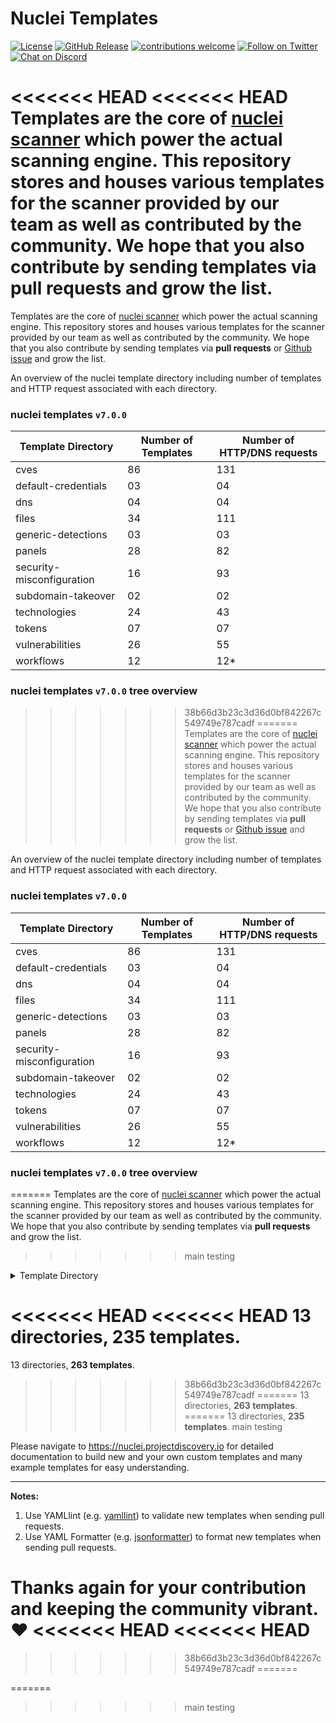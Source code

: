 # Nuclei Templates

[![License](https://img.shields.io/badge/license-MIT-_red.svg)](https://opensource.org/licenses/MIT)
[![GitHub Release](https://img.shields.io/github/release/projectdiscovery/nuclei-templates)](https://github.com/projectdiscovery/nuclei-templates/releases)
[![contributions welcome](https://img.shields.io/badge/contributions-welcome-brightgreen.svg?style=flat)](https://github.com/projectdiscovery/nuclei-templates/issues)
[![Follow on Twitter](https://img.shields.io/twitter/follow/pdnuclei.svg?logo=twitter)](https://twitter.com/pdnuclei)
[![Chat on Discord](https://img.shields.io/discord/695645237418131507.svg?logo=discord)](https://discord.gg/KECAGdH)

<<<<<<< HEAD
<<<<<<< HEAD
Templates are the core of [nuclei scanner](https://github.com/projectdiscovery/nuclei) which power the actual scanning engine. This repository stores and houses various templates for the scanner provided by our team as well as contributed by the community. We hope that you also contribute by sending templates via **pull requests** and grow the list.
=======
Templates are the core of [nuclei scanner](https://github.com/projectdiscovery/nuclei) which power the actual scanning engine. This repository stores and houses various templates for the scanner provided by our team as well as contributed by the community. We hope that you also contribute by sending templates via **pull requests** or [Github issue](https://github.com/projectdiscovery/nuclei-templates/issues/new?assignees=&labels=&template=submit-template.md&title=%5Bnuclei-template%5D+) and grow the list.

An overview of the nuclei template directory including number of templates and HTTP request associated with each directory. 

### nuclei templates `v7.0.0`

| Template Directory      	| Number of Templates      | Number of HTTP/DNS requests  |
|---------------------------|--------------------------|------------------------------|
| cves                     	|86                        |131                           |
| default-credentials       |03                        |04                            |
| dns                     	|04                        |04                            |
| files                     |34                        |111                           |
| generic-detections        |03                        |03                            |
| panels                    |28                        |82                            |
| security-misconfiguration |16                  	   |93                            |
| subdomain-takeover        |02           			   |02                            |
| technologies              |24      				   |43                            |
| tokens                    |07                        |07                            |
| vulnerabilities           |26          			   |55                            |
| workflows                 |12              		   |12*                           |

### nuclei templates `v7.0.0` tree overview 
>>>>>>> 38b66d3b23c3d36d0bf842267c549749e787cadf
=======
Templates are the core of [nuclei scanner](https://github.com/projectdiscovery/nuclei) which power the actual scanning engine. This repository stores and houses various templates for the scanner provided by our team as well as contributed by the community. We hope that you also contribute by sending templates via **pull requests** or [Github issue](https://github.com/projectdiscovery/nuclei-templates/issues/new?assignees=&labels=&template=submit-template.md&title=%5Bnuclei-template%5D+) and grow the list.

An overview of the nuclei template directory including number of templates and HTTP request associated with each directory. 

### nuclei templates `v7.0.0`

| Template Directory      	| Number of Templates      | Number of HTTP/DNS requests  |
|---------------------------|--------------------------|------------------------------|
| cves                     	|86                        |131                           |
| default-credentials       |03                        |04                            |
| dns                     	|04                        |04                            |
| files                     |34                        |111                           |
| generic-detections        |03                        |03                            |
| panels                    |28                        |82                            |
| security-misconfiguration |16                  	   |93                            |
| subdomain-takeover        |02           			   |02                            |
| technologies              |24      				   |43                            |
| tokens                    |07                        |07                            |
| vulnerabilities           |26          			   |55                            |
| workflows                 |12              		   |12*                           |

### nuclei templates `v7.0.0` tree overview 
=======
Templates are the core of [nuclei scanner](https://github.com/projectdiscovery/nuclei) which power the actual scanning engine. This repository stores and houses various templates for the scanner provided by our team as well as contributed by the community. We hope that you also contribute by sending templates via **pull requests** and grow the list.
>>>>>>> main
>>>>>>> testing

<details>
<summary>Template Directory</summary>

```
├── cves
│   ├── CVE-2017-10075.yaml
<<<<<<< HEAD
<<<<<<< HEAD
│   ├── CVE-2017-14849.yaml
│   ├── CVE-2017-5638.yaml
=======
│   ├── CVE-2017-14537.yaml
│   ├── CVE-2017-14849.yaml
│   ├── CVE-2017-5638.yaml
│   ├── CVE-2017-7391.yaml
>>>>>>> 38b66d3b23c3d36d0bf842267c549749e787cadf
=======
│   ├── CVE-2017-14537.yaml
│   ├── CVE-2017-14849.yaml
│   ├── CVE-2017-5638.yaml
│   ├── CVE-2017-7391.yaml
=======
│   ├── CVE-2017-14849.yaml
│   ├── CVE-2017-5638.yaml
>>>>>>> main
>>>>>>> testing
│   ├── CVE-2017-7529.yaml
│   ├── CVE-2017-9506.yaml
│   ├── CVE-2017-9841.yaml
│   ├── CVE-2018-0296.yaml
│   ├── CVE-2018-1000129.yaml
│   ├── CVE-2018-11409.yaml
│   ├── CVE-2018-11759.yaml
│   ├── CVE-2018-1247.yaml
│   ├── CVE-2018-1271.yaml
│   ├── CVE-2018-13379.yaml
│   ├── CVE-2018-14728.yaml
│   ├── CVE-2018-16341.yaml
│   ├── CVE-2018-18069.yaml
│   ├── CVE-2018-19439.yaml
│   ├── CVE-2018-20824.yaml
│   ├── CVE-2018-2791.yaml
│   ├── CVE-2018-3714.yaml
│   ├── CVE-2018-3760.yaml
│   ├── CVE-2018-5230.yaml
│   ├── CVE-2018-7490.yaml
<<<<<<< HEAD
<<<<<<< HEAD
│   ├── CVE-2019-10475.yaml
=======
│   ├── CVE-2019-1010287.yaml
│   ├── CVE-2019-10475.yaml
│   ├── CVE-2019-11043.yaml
>>>>>>> 38b66d3b23c3d36d0bf842267c549749e787cadf
=======
│   ├── CVE-2019-1010287.yaml
│   ├── CVE-2019-10475.yaml
│   ├── CVE-2019-11043.yaml
=======
│   ├── CVE-2019-10475.yaml
>>>>>>> main
>>>>>>> testing
│   ├── CVE-2019-11248.yaml
│   ├── CVE-2019-11510.yaml
│   ├── CVE-2019-11580.yaml
│   ├── CVE-2019-12314.yaml
<<<<<<< HEAD
<<<<<<< HEAD
=======
│   ├── CVE-2019-12461.yaml
│   ├── CVE-2019-12593.yaml
>>>>>>> testing
│   ├── CVE-2019-14322.yaml
│   ├── CVE-2019-14696.yaml
│   ├── CVE-2019-14974.yaml
│   ├── CVE-2019-15043.yaml
│   ├── CVE-2019-16278.yaml
│   ├── CVE-2019-16759-1.yaml
│   ├── CVE-2019-16759.yaml
│   ├── CVE-2019-17382.yaml
<<<<<<< HEAD
=======
│   ├── CVE-2019-12461.yaml
│   ├── CVE-2019-12593.yaml
│   ├── CVE-2019-14322.yaml
│   ├── CVE-2019-14696.yaml
│   ├── CVE-2019-14974.yaml
│   ├── CVE-2019-15043.yaml
│   ├── CVE-2019-16278.yaml
│   ├── CVE-2019-16759-1.yaml
│   ├── CVE-2019-16759.yaml
│   ├── CVE-2019-17382.yaml
│   ├── CVE-2019-17558.yaml
>>>>>>> 38b66d3b23c3d36d0bf842267c549749e787cadf
=======
│   ├── CVE-2019-17558.yaml
=======
│   ├── CVE-2019-14322.yaml
│   ├── CVE-2019-14974.yaml
│   ├── CVE-2019-15043.yaml
│   ├── CVE-2019-16759-1.yaml
│   ├── CVE-2019-16759.yaml
│   ├── CVE-2019-17382.yaml
>>>>>>> main
>>>>>>> testing
│   ├── CVE-2019-18394.yaml
│   ├── CVE-2019-19368.yaml
│   ├── CVE-2019-19781.yaml
│   ├── CVE-2019-19908.yaml
│   ├── CVE-2019-19985.yaml
│   ├── CVE-2019-2588.yaml
│   ├── CVE-2019-2725.yaml
│   ├── CVE-2019-3396.yaml
│   ├── CVE-2019-3799.yaml
│   ├── CVE-2019-5418.yaml
│   ├── CVE-2019-6112.yaml
│   ├── CVE-2019-7609.yaml
│   ├── CVE-2019-8449.yaml
│   ├── CVE-2019-8451.yaml
│   ├── CVE-2019-8903.yaml
│   ├── CVE-2019-8982.yaml
│   ├── CVE-2019-9978.yaml
│   ├── CVE-2020-10199.yaml
│   ├── CVE-2020-10204.yaml
<<<<<<< HEAD
<<<<<<< HEAD
=======
│   ├── CVE-2020-11034.yaml
>>>>>>> 38b66d3b23c3d36d0bf842267c549749e787cadf
=======
│   ├── CVE-2020-11034.yaml
=======
>>>>>>> main
>>>>>>> testing
│   ├── CVE-2020-1147.yaml
│   ├── CVE-2020-12720.yaml
│   ├── CVE-2020-13167.yaml
│   ├── CVE-2020-13379.yaml
<<<<<<< HEAD
<<<<<<< HEAD
│   ├── CVE-2020-17505.yaml
│   ├── CVE-2020-17506.yaml
│   ├── CVE-2020-2096.yaml
=======
│   ├── CVE-2020-15920.yaml
│   ├── CVE-2020-17505.yaml
│   ├── CVE-2020-17506.yaml
│   ├── CVE-2020-2096.yaml
│   ├── CVE-2020-2140.yaml
│   ├── CVE-2020-24223.yaml
>>>>>>> 38b66d3b23c3d36d0bf842267c549749e787cadf
=======
│   ├── CVE-2020-15920.yaml
│   ├── CVE-2020-17505.yaml
│   ├── CVE-2020-17506.yaml
│   ├── CVE-2020-2096.yaml
│   ├── CVE-2020-2140.yaml
│   ├── CVE-2020-24223.yaml
=======
│   ├── CVE-2020-17505.yaml
│   ├── CVE-2020-17506.yaml
│   ├── CVE-2020-2096.yaml
>>>>>>> main
>>>>>>> testing
│   ├── CVE-2020-3187.yaml
│   ├── CVE-2020-3452.yaml
│   ├── CVE-2020-5284.yaml
│   ├── CVE-2020-5405.yaml
│   ├── CVE-2020-5410.yaml
<<<<<<< HEAD
<<<<<<< HEAD
=======
│   ├── CVE-2020-5412.yaml
│   ├── CVE-2020-5776.yaml
│   ├── CVE-2020-5777.yaml
>>>>>>> 38b66d3b23c3d36d0bf842267c549749e787cadf
=======
│   ├── CVE-2020-5412.yaml
│   ├── CVE-2020-5776.yaml
│   ├── CVE-2020-5777.yaml
=======
>>>>>>> main
>>>>>>> testing
│   ├── CVE-2020-5902.yaml
│   ├── CVE-2020-6287.yaml
│   ├── CVE-2020-7209.yaml
│   ├── CVE-2020-7961.yaml
│   ├── CVE-2020-8091.yaml
│   ├── CVE-2020-8115.yaml
│   ├── CVE-2020-8163.yaml
│   ├── CVE-2020-8191.yaml
│   ├── CVE-2020-8193.yaml
│   ├── CVE-2020-8194.yaml
│   ├── CVE-2020-8512.yaml
│   ├── CVE-2020-8982.yaml
│   ├── CVE-2020-9484.yaml
│   ├── CVE-2020-9496.yaml
│   └── CVE-2020-9757.yaml
├── default-credentials
│   ├── grafana-default-credential.yaml
│   ├── rabbitmq-default-admin.yaml
│   └── tomcat-manager-default.yaml
├── dns
│   ├── azure-takeover-detection.yaml
│   ├── cname-service-detector.yaml
│   ├── dead-host-with-cname.yaml
│   └── servfail-refused-hosts.yaml
├── files
│   ├── apc-info.yaml
│   ├── cgi-test-page.yaml
│   ├── dir-listing.yaml
│   ├── docker-registry.yaml
│   ├── druid-monitor.yaml
│   ├── drupal-install.yaml
│   ├── ds_store.yaml
│   ├── elasticsearch.yaml
<<<<<<< HEAD
<<<<<<< HEAD
=======
│   ├── error-logs.yaml
>>>>>>> 38b66d3b23c3d36d0bf842267c549749e787cadf
=======
│   ├── error-logs.yaml
=======
>>>>>>> main
>>>>>>> testing
│   ├── exposed-kibana.yaml
│   ├── exposed-svn.yaml
│   ├── filezilla.yaml
│   ├── firebase-detect.yaml
│   ├── git-config.yaml
│   ├── htaccess-config.yaml
│   ├── jkstatus-manager.yaml
│   ├── jolokia.yaml
│   ├── laravel-env.yaml
│   ├── lazy-file.yaml
│   ├── phpinfo.yaml
│   ├── public-tomcat-instance.yaml
<<<<<<< HEAD
<<<<<<< HEAD
│   ├── security.txt.yaml
│   ├── server-status-localhost.yaml
=======
│   ├── robots.txt.yaml
│   ├── security.txt.yaml
│   ├── server-status-localhost.yaml
│   ├── sql-dump.yaml
>>>>>>> 38b66d3b23c3d36d0bf842267c549749e787cadf
=======
│   ├── robots.txt.yaml
│   ├── security.txt.yaml
│   ├── server-status-localhost.yaml
│   ├── sql-dump.yaml
=======
│   ├── security.txt.yaml
│   ├── server-status-localhost.yaml
>>>>>>> main
>>>>>>> testing
│   ├── telerik-dialoghandler-detect.yaml
│   ├── telerik-fileupload-detect.yaml
│   ├── tomcat-scripts.yaml
│   ├── wadl-files.yaml
│   ├── web-config.yaml
<<<<<<< HEAD
<<<<<<< HEAD
=======
│   ├── wordpress-debug-log.yaml
>>>>>>> 38b66d3b23c3d36d0bf842267c549749e787cadf
=======
│   ├── wordpress-debug-log.yaml
=======
>>>>>>> main
>>>>>>> testing
│   ├── wordpress-directory-listing.yaml
│   ├── wordpress-user-enumeration.yaml
│   ├── wp-xmlrpc.yaml
│   └── zip-backup-files.yaml
├── generic-detections
│   ├── basic-xss-prober.yaml
│   ├── general-tokens.yaml
│   └── top-15-xss.yaml
├── panels
│   ├── atlassian-crowd-panel.yaml
│   ├── cisco-asa-panel.yaml
│   ├── citrix-adc-gateway-detect.yaml
│   ├── compal.yaml
│   ├── crxde.yaml
│   ├── docker-api.yaml
│   ├── fortinet-fortigate-panel.yaml
│   ├── globalprotect-panel.yaml
│   ├── grafana-detect.yaml
<<<<<<< HEAD
<<<<<<< HEAD
=======
│   ├── iomega-lenovo-emc-shared-nas-detect.yaml
>>>>>>> 38b66d3b23c3d36d0bf842267c549749e787cadf
=======
│   ├── iomega-lenovo-emc-shared-nas-detect.yaml
=======
>>>>>>> main
>>>>>>> testing
│   ├── jenkins-asyncpeople.yaml
│   ├── jmx-console.yaml
│   ├── kubernetes-pods.yaml
│   ├── mongo-express-web-gui.yaml
│   ├── parallels-html-client.yaml
│   ├── pfsense-web-gui.yaml
│   ├── phpmyadmin-panel.yaml
<<<<<<< HEAD
<<<<<<< HEAD
=======
│   ├── polycom-admin-detect.yaml
>>>>>>> 38b66d3b23c3d36d0bf842267c549749e787cadf
=======
│   ├── polycom-admin-detect.yaml
=======
>>>>>>> main
>>>>>>> testing
│   ├── pulse-secure-panel.yaml
│   ├── rabbitmq-dashboard.yaml
│   ├── sap-netweaver-detect.yaml
│   ├── sap-recon-detect.yaml
│   ├── sophos-fw-version-detect.yaml
│   ├── supervpn-panel.yaml
│   ├── swagger-panel.yaml
│   ├── tikiwiki-cms.yaml
│   ├── traefik-dashboard
<<<<<<< HEAD
<<<<<<< HEAD
=======
│   ├── traefik-dashboard.yaml
>>>>>>> 38b66d3b23c3d36d0bf842267c549749e787cadf
=======
│   ├── traefik-dashboard.yaml
=======
>>>>>>> main
>>>>>>> testing
│   ├── weave-scope-dashboard-detect.yaml
│   ├── webeditors.yaml
│   └── workspaceone-uem-airWatch-dashboard-detect.yaml
├── payloads
<<<<<<< HEAD
<<<<<<< HEAD
=======
│   ├── CVE-2020-5776.csv
>>>>>>> 38b66d3b23c3d36d0bf842267c549749e787cadf
=======
│   ├── CVE-2020-5776.csv
=======
>>>>>>> main
>>>>>>> testing
│   └── CVE-2020-6287.xml
├── security-misconfiguration
│   ├── basic-cors-flash.yaml
│   ├── basic-cors.yaml
<<<<<<< HEAD
<<<<<<< HEAD
=======
│   ├── drupal-user-enum-ajax.yaml
│   ├── drupal-user-enum-redirect.yaml
>>>>>>> 38b66d3b23c3d36d0bf842267c549749e787cadf
=======
│   ├── drupal-user-enum-ajax.yaml
│   ├── drupal-user-enum-redirect.yaml
=======
>>>>>>> main
>>>>>>> testing
│   ├── front-page-misconfig.yaml
│   ├── jira-service-desk-signup.yaml
│   ├── jira-unauthenticated-dashboards.yaml
│   ├── jira-unauthenticated-popular-filters.yaml
│   ├── jira-unauthenticated-projects.yaml
│   ├── jira-unauthenticated-user-picker.yaml
│   ├── missing-x-frame-options.yaml
│   ├── put-method-enabled.yaml
│   ├── rack-mini-profiler.yaml
│   ├── springboot-detect.yaml
│   ├── wamp-xdebug-detect.yaml
│   └── wordpress-accessible-wpconfig.yaml
├── subdomain-takeover
│   ├── detect-all-takeovers.yaml
│   └── s3-subtakeover.yaml
├── technologies
│   ├── artica-web-proxy-detect.yaml
│   ├── bigip-config-utility-detect.yaml
│   ├── citrix-vpn-detect.yaml
│   ├── clockwork-php-page.yaml
│   ├── couchdb-detect.yaml
│   ├── favicon-detection.yaml
│   ├── github-enterprise-detect.yaml
│   ├── gitlab-detect.yaml
│   ├── graphql.yaml
│   ├── home-assistant.yaml
│   ├── jaspersoft-detect.yaml
│   ├── jira-detect.yaml
│   ├── liferay-portal-detect.yaml
│   ├── linkerd-badrule-detect.yaml
│   ├── linkerd-ssrf-detect.yaml
<<<<<<< HEAD
<<<<<<< HEAD
=======
│   ├── magmi-detect.yaml
>>>>>>> 38b66d3b23c3d36d0bf842267c549749e787cadf
=======
│   ├── magmi-detect.yaml
=======
>>>>>>> main
>>>>>>> testing
│   ├── netsweeper-webadmin-detect.yaml
│   ├── prometheus-exposed-panel.yaml
│   ├── s3-detect.yaml
│   ├── sap-netweaver-as-java-detect.yaml
│   ├── sap-netweaver-detect.yaml
│   ├── sql-server-reporting.yaml
│   ├── tech-detect.yaml
│   ├── weblogic-detect.yaml
│   └── werkzeug-debugger-detect.yaml
├── tokens
│   ├── amazon-mws-auth-token-value.yaml
│   ├── aws-access-key-value.yaml
│   ├── credentials-disclosure.yaml
│   ├── google-api-key.yaml
│   ├── http-username-password.yaml
│   ├── mailchimp-api-key.yaml
│   └── slack-access-token.yaml
├── vulnerabilities
│   ├── cached-aem-pages.yaml
│   ├── couchdb-adminparty.yaml
│   ├── crlf-injection.yaml
│   ├── discourse-xss.yaml
│   ├── eclipse-help-system-xss.yaml
│   ├── git-config-nginxoffbyslash.yaml
│   ├── ibm-infoprint-directory-traversal.yaml
│   ├── microstrategy-ssrf.yaml
│   ├── moodle-filter-jmol-lfi.yaml
│   ├── moodle-filter-jmol-xss.yaml
│   ├── nginx-module-vts-xss.yaml
│   ├── open-redirect.yaml
│   ├── oracle-ebs-bispgraph-file-access.yaml
│   ├── pdf-signer-ssti-to-rce.yaml
│   ├── rce-shellshock-user-agent.yaml
│   ├── rce-via-java-deserialization.yaml
│   ├── sick-beard-xss.yaml
│   ├── springboot-actuators-jolokia-xxe.yaml
│   ├── symfony-debugmode.yaml
│   ├── tikiwiki-reflected-xss.yaml
│   ├── tomcat-manager-pathnormalization.yaml
│   ├── twig-php-ssti.yaml
│   ├── wems-manager-xss.yaml
│   ├── wordpress-duplicator-path-traversal.yaml
│   ├── wordpress-wordfence-xss.yaml
│   └── x-forwarded-host-injection.yaml
└── workflows
    ├── artica-web-proxy-workflow.yaml
    ├── bigip-pwner-workflow.yaml
    ├── cisco-asa-workflow.yaml
    ├── grafana-workflow.yaml
    ├── jira-exploitaiton-workflow.yaml
    ├── liferay-rce-workflow.yaml
<<<<<<< HEAD
<<<<<<< HEAD
=======
    ├── magmi-workflow.yaml
>>>>>>> 38b66d3b23c3d36d0bf842267c549749e787cadf
=======
    ├── magmi-workflow.yaml
=======
>>>>>>> main
>>>>>>> testing
    ├── netsweeper-preauth-rce-workflow.yaml
    ├── rabbitmq-workflow.yaml
    ├── sap-netweaver-workflow.yaml
    ├── springboot-pwner-workflow.yaml
    ├── vbulletin-workflow.yaml
    └── wordpress-workflow.yaml
```

</details>

<<<<<<< HEAD
<<<<<<< HEAD
13 directories, **235 templates**. 
=======
13 directories, **263 templates**. 
>>>>>>> 38b66d3b23c3d36d0bf842267c549749e787cadf
=======
13 directories, **263 templates**. 
=======
13 directories, **235 templates**. 
>>>>>>> main
>>>>>>> testing

Please navigate to https://nuclei.projectdiscovery.io for detailed documentation to build new and your own custom templates and many example templates for easy understanding. 

------
**Notes:** 
1. Use YAMLlint (e.g. [yamllint](http://www.yamllint.com/)) to validate new templates when sending pull requests.
2. Use YAML Formatter (e.g. [jsonformatter](https://jsonformatter.org/yaml-formatter)) to format new templates when sending pull requests.

Thanks again for your contribution and keeping the community vibrant. :heart:
<<<<<<< HEAD
<<<<<<< HEAD
=======

>>>>>>> 38b66d3b23c3d36d0bf842267c549749e787cadf
=======

=======
>>>>>>> main
>>>>>>> testing
